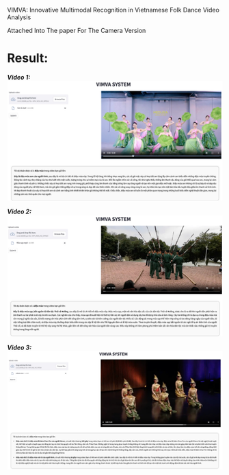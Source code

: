 VIMVA: Innovative Multimodal Recognition in
Vietnamese Folk Dance Video Analysis

Attached Into The paper For The Camera Version

# Result:
***Video 1:***
![Results1](./demo/demo1.jpg)

***Video 2:***
![Results2](./demo/demo2.jpg)

***Video 3:***
![Results3](./demo/demo3.1.jpg)





